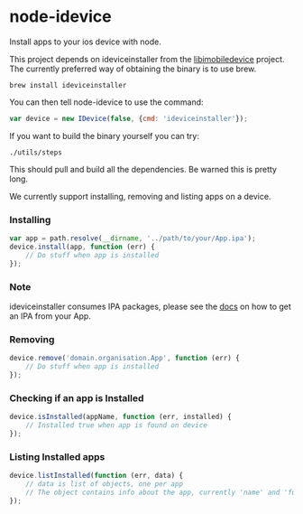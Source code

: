 # node-idevice

Install apps to your ios device with node.

This project depends on ideviceinstaller from the [libimobiledevice](http://www.libimobiledevice.org/) project.
The currently preferred way of obtaining the binary is to use brew.
```
brew install ideviceinstaller
```
You can then tell node-idevice to use the command:
```javascript
var device = new IDevice(false, {cmd: 'ideviceinstaller'});
```

If you want to build the binary yourself you can try:
```
./utils/steps
```
This should pull and build all the dependencies. Be warned this is pretty long.

We currently support installing, removing and listing apps on a device.
### Installing
```javascript
var app = path.resolve(__dirname, '../path/to/your/App.ipa');
device.install(app, function (err) {
	// Do stuff when app is installed
});
```
### Note
ideviceinstaller consumes IPA packages, please see the [docs](https://github.com/OniOni/node-idevice/blob/master/docs/building_ipa.md) on how to get an IPA from your App.

### Removing
```javascript
device.remove('domain.organisation.App', function (err) {
	// Do stuff when app is installed
});
```
### Checking if an app is Installed
```javascript
device.isInstalled(appName, function (err, installed) {
	// Installed true when app is found on device
});
```
### Listing Installed apps
```javascript
device.listInstalled(function (err, data) {
	// data is list of objects, one per app
	// The object contains info about the app, currently 'name' and 'fullname'
});
```
